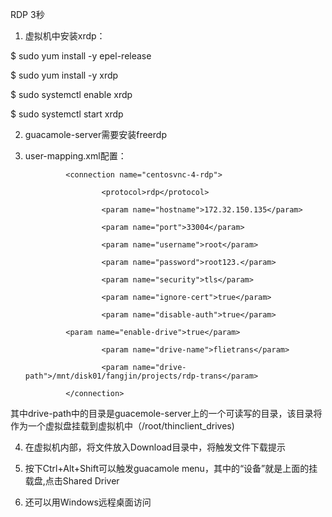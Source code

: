 RDP  3秒

1. 虚拟机中安装xrdp：

$ sudo yum install -y epel-release

$ sudo yum install -y xrdp

$ sudo systemctl enable xrdp

$ sudo systemctl start xrdp

2. guacamole-server需要安装freerdp

3. user-mapping.xml配置：

                <connection name="centosvnc-4-rdp">
	
                        <protocol>rdp</protocol>
	
                        <param name="hostname">172.32.150.135</param>
			
                        <param name="port">33004</param>
			
                        <param name="username">root</param>
			
                        <param name="password">root123.</param>
			
                        <param name="security">tls</param>
			
                        <param name="ignore-cert">true</param>
			
                        <param name="disable-auth">true</param>
			
		        <param name="enable-drive">true</param>
			
                        <param name="drive-name">flietrans</param>
			
                        <param name="drive-path">/mnt/disk01/fangjin/projects/rdp-trans</param>
			
                </connection>
		
其中drive-path中的目录是guacemole-server上的一个可读写的目录，该目录将作为一个虚拟盘挂载到虚拟机中（/root/thinclient_drives)

4. 在虚拟机内部，将文件放入Download目录中，将触发文件下载提示

5. 按下Ctrl+Alt+Shift可以触发guacamole menu，其中的“设备”就是上面的挂载盘,点击Shared Driver

6. 还可以用Windows远程桌面访问



